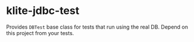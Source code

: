 # klite-jdbc-test

Provides `DBTest` base class for tests that run using the real DB.
Depend on this project from your tests.
